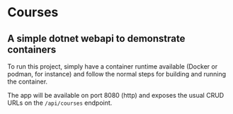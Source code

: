 # Courses

## A simple dotnet webapi to demonstrate containers

To run this project, simply have a container runtime available (Docker or podman, for instance) and follow the normal steps for building and running the container.

The app will be available on port 8080 (http) and exposes the usual CRUD URLs on the `/api/courses` endpoint.
